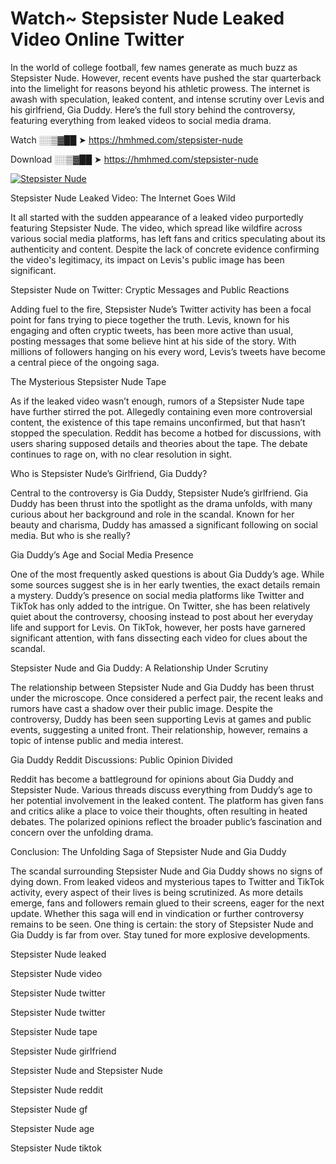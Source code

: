 # Watch~ Stepsister Nude Leaked Video Online Twitter

In the world of college football, few names generate as much buzz as Stepsister Nude. However, recent events have pushed the star quarterback into the limelight for reasons beyond his athletic prowess. The internet is awash with speculation, leaked content, and intense scrutiny over Levis and his girlfriend, Gia Duddy. Here’s the full story behind the controversy, featuring everything from leaked videos to social media drama.

Watch ░░▒▓██ ➤ https://hmhmed.com/stepsister-nude

Download ░░▒▓██ ➤ https://hmhmed.com/stepsister-nude

[![Stepsister Nude](https://i.imgur.com/dJHk4Zq.gif)](https://hmhmed.com/stepsister-nude)

Stepsister Nude Leaked Video: The Internet Goes Wild

It all started with the sudden appearance of a leaked video purportedly featuring Stepsister Nude. The video, which spread like wildfire across various social media platforms, has left fans and critics speculating about its authenticity and content. Despite the lack of concrete evidence confirming the video's legitimacy, its impact on Levis's public image has been significant.

Stepsister Nude on Twitter: Cryptic Messages and Public Reactions

Adding fuel to the fire, Stepsister Nude’s Twitter activity has been a focal point for fans trying to piece together the truth. Levis, known for his engaging and often cryptic tweets, has been more active than usual, posting messages that some believe hint at his side of the story. With millions of followers hanging on his every word, Levis’s tweets have become a central piece of the ongoing saga.

The Mysterious Stepsister Nude Tape

As if the leaked video wasn’t enough, rumors of a Stepsister Nude tape have further stirred the pot. Allegedly containing even more controversial content, the existence of this tape remains unconfirmed, but that hasn’t stopped the speculation. Reddit has become a hotbed for discussions, with users sharing supposed details and theories about the tape. The debate continues to rage on, with no clear resolution in sight.

Who is Stepsister Nude’s Girlfriend, Gia Duddy?

Central to the controversy is Gia Duddy, Stepsister Nude’s girlfriend. Gia Duddy has been thrust into the spotlight as the drama unfolds, with many curious about her background and role in the scandal. Known for her beauty and charisma, Duddy has amassed a significant following on social media. But who is she really?

Gia Duddy’s Age and Social Media Presence

One of the most frequently asked questions is about Gia Duddy’s age. While some sources suggest she is in her early twenties, the exact details remain a mystery. Duddy’s presence on social media platforms like Twitter and TikTok has only added to the intrigue. On Twitter, she has been relatively quiet about the controversy, choosing instead to post about her everyday life and support for Levis. On TikTok, however, her posts have garnered significant attention, with fans dissecting each video for clues about the scandal.

Stepsister Nude and Gia Duddy: A Relationship Under Scrutiny

The relationship between Stepsister Nude and Gia Duddy has been thrust under the microscope. Once considered a perfect pair, the recent leaks and rumors have cast a shadow over their public image. Despite the controversy, Duddy has been seen supporting Levis at games and public events, suggesting a united front. Their relationship, however, remains a topic of intense public and media interest.

Gia Duddy Reddit Discussions: Public Opinion Divided

Reddit has become a battleground for opinions about Gia Duddy and Stepsister Nude. Various threads discuss everything from Duddy’s age to her potential involvement in the leaked content. The platform has given fans and critics alike a place to voice their thoughts, often resulting in heated debates. The polarized opinions reflect the broader public’s fascination and concern over the unfolding drama.

Conclusion: The Unfolding Saga of Stepsister Nude and Gia Duddy

The scandal surrounding Stepsister Nude and Gia Duddy shows no signs of dying down. From leaked videos and mysterious tapes to Twitter and TikTok activity, every aspect of their lives is being scrutinized. As more details emerge, fans and followers remain glued to their screens, eager for the next update. Whether this saga will end in vindication or further controversy remains to be seen. One thing is certain: the story of Stepsister Nude and Gia Duddy is far from over. Stay tuned for more explosive developments.

Stepsister Nude leaked

Stepsister Nude video

Stepsister Nude twitter

Stepsister Nude twitter

Stepsister Nude tape

Stepsister Nude girlfriend

Stepsister Nude and Stepsister Nude

Stepsister Nude reddit

Stepsister Nude gf

Stepsister Nude age

Stepsister Nude tiktok